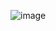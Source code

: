 ![image](https://user-images.githubusercontent.com/89852798/188660393-603ff8ea-5419-41d5-a0a4-d06f9339eaca.png)
